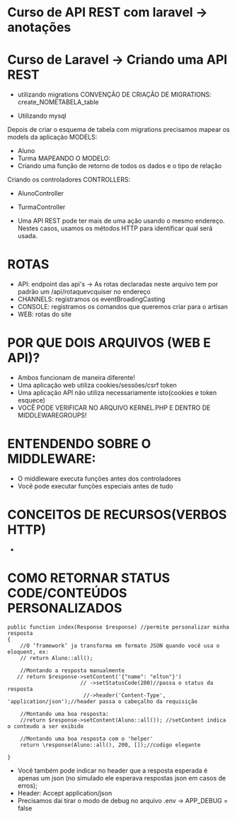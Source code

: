 # Curso de API REST com laravel -> anotações

# Curso de Laravel -> Criando uma API REST

- utilizando migrations
CONVENÇÃO DE CRIAÇÃO DE MIGRATIONS:
create_NOMETABELA_table

- Utilizando mysql

Depois de criar o esquema de tabela com migrations precisamos mapear os models da aplicação
MODELS:
 - Aluno
 - Turma
MAPEANDO O MODELO:
 - Criando uma função de retorno de todos os dados e o tipo de relação

Criando os controladores
CONTROLLERS:
 - AlunoController
 - TurmaController

- Uma API REST pode ter mais de uma ação usando o mesmo endereço. Nestes casos, usamos os métodos HTTP para identificar qual será usada.

# ROTAS
 - API: endpoint das api's -> As rotas declaradas neste arquivo tem por padrão um /api/rotaquevcquiser no endereço
 - CHANNELS: registramos os eventBroadingCasting
 - CONSOLE: registramos os comandos que queremos criar para o artisan
 - WEB: rotas do site

# POR QUE DOIS ARQUIVOS (WEB E API)?
 - Ambos funcionam de maneira diferente!
 - Uma aplicação web utiliza cookies/sessões/csrf token
 - Uma aplicação API não utiliza necessariamente isto(cookies e token esquece)
 - VOCÊ PODE VERIFICAR NO ARQUIVO KERNEL.PHP E DENTRO DE MIDDLEWAREGROUPS!

# ENTENDENDO SOBRE O MIDDLEWARE:
 - O middleware executa funções antes dos controladores
 - Você pode executar funções especiais antes de tudo


# CONCEITOS DE RECURSOS(VERBOS HTTP)
 - 


# COMO RETORNAR STATUS CODE/CONTEÚDOS PERSONALIZADOS
    public function index(Response $response) //permite personalizar minha resposta
    {
        //O ‘framework’ ja transforma em formato JSON quando você usa o eloquent, ex:
        // return Aluno::all();

        //Montando a resposta manualmente
       // return $response->setContent('{"name": "elton"}')
                           // ->setStatusCode(200)//passa o status da resposta
                            //->header('Content-Type', 'application/json');//header passa o cabeçalho da requisição

        //Montando uma boa resposta:
        //return $response->setContent(Aluno::all()); //setContent indica o conteudo a ser exibido

        //Montando uma boa resposta com o 'helper'
        return \response(Aluno::all(), 200, []);//codigo elegante

    }

 - Você também pode indicar no header que a resposta esperada é apenas um json (no simulado ele esperava respostas json em casos de erros);
 - Header: Accept application/json
 - Precisamos dai tirar o modo de debug no arquivo .env -> APP_DEBUG = false


